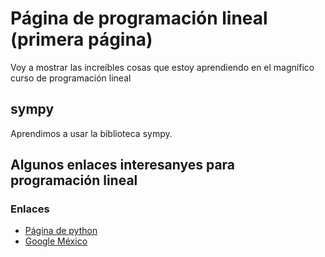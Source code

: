 # Página de programación lineal (primera página)
Voy a mostrar las increíbles cosas que estoy aprendiendo en el magnífico curso de programación lineal

## sympy
Aprendimos a usar la biblioteca sympy.

## Algunos enlaces interesanyes para programación lineal
### Enlaces
  - [Página de python](https://www.python.org/)
  - [Google México](https://www.google.com.mx/)